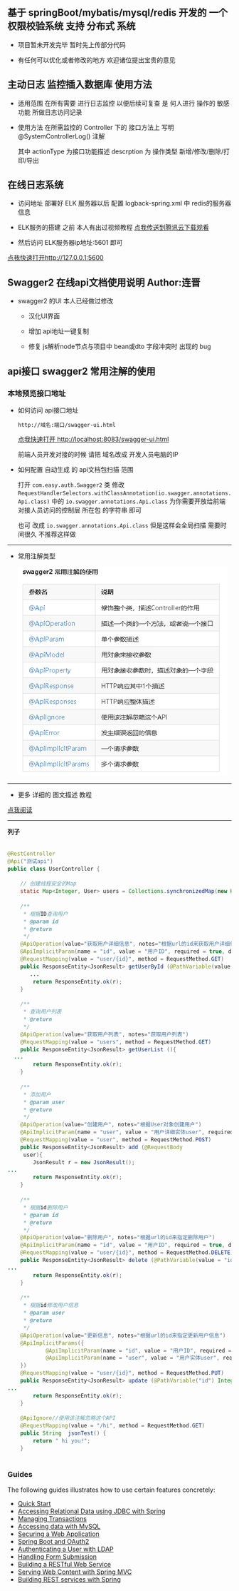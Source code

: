 
## 基于 springBoot/mybatis/mysql/redis 开发的 一个 权限校验系统 支持 分布式 系统

- 项目暂未开发完毕 暂时先上传部分代码


- 有任何可以优化或者修改的地方 欢迎诸位提出宝贵的意见

## 主动日志 监控插入数据库  使用方法

- 适用范围 
    在所有需要 进行日志监控 以便后续可复查 是 何人进行 操作的  敏感功能 所做日志访问记录
    
- 使用方法
    在所需监控的 Controller 下的 接口方法上  写明 @SystemControllerLog() 注解
    
    其中  actionType 为接口功能描述  descrption 为 操作类型  新增/修改/删除/打印/导出 


## 在线日志系统 

- 访问地址 部署好 ELK 服务器以后  配置 logback-spring.xml 中 redis的服务器信息

- ELK服务的搭建  之前 本人有出过视频教程   [点我传送到腾讯云下载观看](链接：https://share.weiyun.com/5aY4ErT)
  
- 然后访问 ELK服务器ip地址:5601  即可

[点我快速打开http://127.0.0.1:5600](http://127.0.0.1:5600)


## Swagger2 在线api文档使用说明  Author:连晋

- swagger2 的UI 本人已经做过修改
    - 汉化UI界面
    
    - 增加 api地址一键复制
    
    - 修复 js解析node节点与项目中 bean或dto 字段冲突时 出现的 bug

## api接口 swagger2 常用注解的使用


### 本地预览接口地址

- 如何访问 api接口地址 

    `http://域名:端口/swagger-ui.html`

    [点我快速打开 http://localhost:8083/swagger-ui.html ](http://localhost:8083/swagger-ui.html)
    
    前端人员开发对接的时候 请把 域名改成 开发人员电脑的IP
 
- 如何配置 自动生成 的 api文档包扫描 范围

  打开 `com.easy.auth.Swagger2`  类
  修改 `RequestHandlerSelectors.withClassAnnotation(io.swagger.annotations.Api.class)` 
  中的  `io.swagger.annotations.Api.class` 
  为你需要开放给前端对接人员访问的控制层 所在包 的字符串 即可
  
  也可 改成  `io.swagger.annotations.Api.class` 但是这样会全局扫描   需要时间很久  不推荐这样做 
  
--------

- 常用注解类型

    ![](./mdFile/img/APILIST.png)



--------


- 更多 详细的 图文描述 教程

[点我阅读](http://note.youdao.com/noteshare?id=d453d4d095b4efd0f7eeb0b650332a0f)

--------

 **列子** 
``` java

@RestController
@Api("测试api")
public class UserController {

    // 创建线程安全的Map
    static Map<Integer, User> users = Collections.synchronizedMap(new HashMap<Integer, User>());

    /**
     * 根据ID查询用户
     * @param id
     * @return
     */
    @ApiOperation(value="获取用户详细信息", notes="根据url的id来获取用户详细信息")
    @ApiImplicitParam(name = "id", value = "用户ID", required = true, dataType = "Integer", paramType = "path")
    @RequestMapping(value = "user/{id}", method = RequestMethod.GET)
    public ResponseEntity<JsonResult> getUserById (@PathVariable(value = "id") Integer id){
       ...
        return ResponseEntity.ok(r);
    }

    /**
     * 查询用户列表
     * @return
     */
    @ApiOperation(value="获取用户列表", notes="获取用户列表")
    @RequestMapping(value = "users", method = RequestMethod.GET)
    public ResponseEntity<JsonResult> getUserList (){
  ...
        return ResponseEntity.ok(r);
    }

    /**
     * 添加用户
     * @param user
     * @return
     */
    @ApiOperation(value="创建用户", notes="根据User对象创建用户")
    @ApiImplicitParam(name = "user", value = "用户详细实体user", required = true, dataType = "User")
    @RequestMapping(value = "user", method = RequestMethod.POST)
    public ResponseEntity<JsonResult> add (@RequestBody 
     user){
        JsonResult r = new JsonResult();
...
        return ResponseEntity.ok(r);
    }

    /**
     * 根据id删除用户
     * @param id
     * @return
     */
    @ApiOperation(value="删除用户", notes="根据url的id来指定删除用户")
    @ApiImplicitParam(name = "id", value = "用户ID", required = true, dataType = "Long", paramType = "path")
    @RequestMapping(value = "user/{id}", method = RequestMethod.DELETE)
    public ResponseEntity<JsonResult> delete (@PathVariable(value = "id") Integer id){
...
        return ResponseEntity.ok(r);
    }

    /**
     * 根据id修改用户信息
     * @param user
     * @return
     */
    @ApiOperation(value="更新信息", notes="根据url的id来指定更新用户信息")
    @ApiImplicitParams({
            @ApiImplicitParam(name = "id", value = "用户ID", required = true, dataType = "Long",paramType = "path"),
            @ApiImplicitParam(name = "user", value = "用户实体user", required = true, dataType = "User")
    })
    @RequestMapping(value = "user/{id}", method = RequestMethod.PUT)
    public ResponseEntity<JsonResult> update (@PathVariable("id") Integer id, @RequestBody User user){
...
        return ResponseEntity.ok(r);
    }

    @ApiIgnore//使用该注解忽略这个API
    @RequestMapping(value = "/hi", method = RequestMethod.GET)
    public String  jsonTest() {
        return " hi you!";
    }



```




### Guides
The following guides illustrates how to use certain features concretely:

* [Quick Start](https://github.com/mybatis/spring-boot-starter/wiki/Quick-Start)
* [Accessing Relational Data using JDBC with Spring](https://spring.io/guides/gs/relational-data-access/)
* [Managing Transactions](https://spring.io/guides/gs/managing-transactions/)
* [Accessing data with MySQL](https://spring.io/guides/gs/accessing-data-mysql/)
* [Securing a Web Application](https://spring.io/guides/gs/securing-web/)
* [Spring Boot and OAuth2](https://spring.io/guides/tutorials/spring-boot-oauth2/)
* [Authenticating a User with LDAP](https://spring.io/guides/gs/authenticating-ldap/)
* [Handling Form Submission](https://spring.io/guides/gs/handling-form-submission/)
* [Building a RESTful Web Service](https://spring.io/guides/gs/rest-service/)
* [Serving Web Content with Spring MVC](https://spring.io/guides/gs/serving-web-content/)
* [Building REST services with Spring](https://spring.io/guides/tutorials/bookmarks/)





